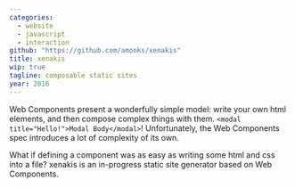 ```yaml
---
categories:
  - website
  - javascript
  - interaction
github: "https://github.com/amonks/xenakis"
title: xenakis
wip: true
tagline: composable static sites
year: 2016
---
```

Web Components present a wonderfully simple model: write your own html elements, and then compose complex things with them. `<modal title="Hello!">Modal Body</modal>`! Unfortunately, the Web Components spec introduces a lot of complexity of its own.

What if defining a component was as easy as writing some html and css into a file? xenakis is an in-progress static site generator based on Web Components.

